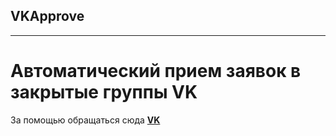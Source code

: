 ## VKApprove
***
# Автоматический прием заявок в закрытые группы VK

За помощью обращаться сюда **[VK](vk.com/jav1x)**
